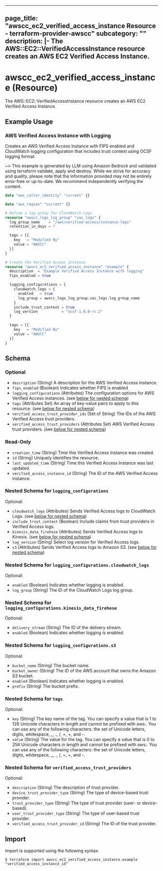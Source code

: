 
---
page_title: "awscc_ec2_verified_access_instance Resource - terraform-provider-awscc"
subcategory: ""
description: |-
  The AWS::EC2::VerifiedAccessInstance resource creates an AWS EC2 Verified Access Instance.
---

# awscc_ec2_verified_access_instance (Resource)

The AWS::EC2::VerifiedAccessInstance resource creates an AWS EC2 Verified Access Instance.

## Example Usage

### AWS Verified Access Instance with Logging

Creates an AWS Verified Access Instance with FIPS enabled and CloudWatch logging configuration that includes trust context using OCSF logging format.

~> This example is generated by LLM using Amazon Bedrock and validated using terraform validate, apply and destroy. While we strive for accuracy and quality, please note that the information provided may not be entirely error-free or up-to-date. We recommend independently verifying the content.

```terraform
data "aws_caller_identity" "current" {}

data "aws_region" "current" {}

# Define a log group for CloudWatch Logs
resource "awscc_logs_log_group" "vac_logs" {
  log_group_name    = "/aws/verified-access/instance-logs"
  retention_in_days = 7

  tags = [{
    key   = "Modified By"
    value = "AWSCC"
  }]
}

# Create the Verified Access Instance
resource "awscc_ec2_verified_access_instance" "example" {
  description  = "Example Verified Access Instance with logging"
  fips_enabled = true

  logging_configurations = {
    cloudwatch_logs = {
      enabled   = true
      log_group = awscc_logs_log_group.vac_logs.log_group_name
    }
    include_trust_context = true
    log_version           = "ocsf-1.0.0-rc.2"
  }

  tags = [{
    key   = "Modified By"
    value = "AWSCC"
  }]
}
```

<!-- schema generated by tfplugindocs -->
## Schema

### Optional

- `description` (String) A description for the AWS Verified Access instance.
- `fips_enabled` (Boolean) Indicates whether FIPS is enabled
- `logging_configurations` (Attributes) The configuration options for AWS Verified Access instances. (see [below for nested schema](#nestedatt--logging_configurations))
- `tags` (Attributes Set) An array of key-value pairs to apply to this resource. (see [below for nested schema](#nestedatt--tags))
- `verified_access_trust_provider_ids` (Set of String) The IDs of the AWS Verified Access trust providers.
- `verified_access_trust_providers` (Attributes Set) AWS Verified Access trust providers. (see [below for nested schema](#nestedatt--verified_access_trust_providers))

### Read-Only

- `creation_time` (String) Time this Verified Access Instance was created.
- `id` (String) Uniquely identifies the resource.
- `last_updated_time` (String) Time this Verified Access Instance was last updated.
- `verified_access_instance_id` (String) The ID of the AWS Verified Access instance.

<a id="nestedatt--logging_configurations"></a>
### Nested Schema for `logging_configurations`

Optional:

- `cloudwatch_logs` (Attributes) Sends Verified Access logs to CloudWatch Logs. (see [below for nested schema](#nestedatt--logging_configurations--cloudwatch_logs))
- `include_trust_context` (Boolean) Include claims from trust providers in Verified Access logs.
- `kinesis_data_firehose` (Attributes) Sends Verified Access logs to Kinesis. (see [below for nested schema](#nestedatt--logging_configurations--kinesis_data_firehose))
- `log_version` (String) Select log version for Verified Access logs.
- `s3` (Attributes) Sends Verified Access logs to Amazon S3. (see [below for nested schema](#nestedatt--logging_configurations--s3))

<a id="nestedatt--logging_configurations--cloudwatch_logs"></a>
### Nested Schema for `logging_configurations.cloudwatch_logs`

Optional:

- `enabled` (Boolean) Indicates whether logging is enabled.
- `log_group` (String) The ID of the CloudWatch Logs log group.


<a id="nestedatt--logging_configurations--kinesis_data_firehose"></a>
### Nested Schema for `logging_configurations.kinesis_data_firehose`

Optional:

- `delivery_stream` (String) The ID of the delivery stream.
- `enabled` (Boolean) Indicates whether logging is enabled.


<a id="nestedatt--logging_configurations--s3"></a>
### Nested Schema for `logging_configurations.s3`

Optional:

- `bucket_name` (String) The bucket name.
- `bucket_owner` (String) The ID of the AWS account that owns the Amazon S3 bucket.
- `enabled` (Boolean) Indicates whether logging is enabled.
- `prefix` (String) The bucket prefix.



<a id="nestedatt--tags"></a>
### Nested Schema for `tags`

Optional:

- `key` (String) The key name of the tag. You can specify a value that is 1 to 128 Unicode characters in length and cannot be prefixed with aws:. You can use any of the following characters: the set of Unicode letters, digits, whitespace, _, ., /, =, +, and -.
- `value` (String) The value for the tag. You can specify a value that is 0 to 256 Unicode characters in length and cannot be prefixed with aws:. You can use any of the following characters: the set of Unicode letters, digits, whitespace, _, ., /, =, +, and -.


<a id="nestedatt--verified_access_trust_providers"></a>
### Nested Schema for `verified_access_trust_providers`

Optional:

- `description` (String) The description of trust provider.
- `device_trust_provider_type` (String) The type of device-based trust provider.
- `trust_provider_type` (String) The type of trust provider (user- or device-based).
- `user_trust_provider_type` (String) The type of user-based trust provider.
- `verified_access_trust_provider_id` (String) The ID of the trust provider.

## Import

Import is supported using the following syntax:

```shell
$ terraform import awscc_ec2_verified_access_instance.example "verified_access_instance_id"
```
